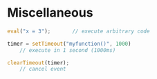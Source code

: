 # Miscellaneous

```javascript
eval("x = 3");       // execute arbitrary code

timer = setTimeout("myfunction()", 1000)  
    // execute in 1 second (1000ms)

clearTimeout(timer);             
    // cancel event
```